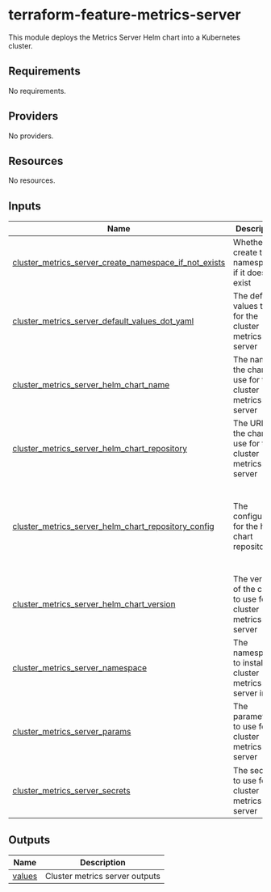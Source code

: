 <!-- BEGIN_TF_DOCS -->
# terraform-feature-metrics-server

This module deploys the Metrics Server Helm chart into a Kubernetes cluster. 

## Requirements

No requirements.
## Providers

No providers.
## Resources

No resources.
## Inputs

| Name | Description | Type | Default | Required |
|------|-------------|------|---------|:--------:|
| <a name="input_cluster_metrics_server_create_namespace_if_not_exists"></a> [cluster\_metrics\_server\_create\_namespace\_if\_not\_exists](#input\_cluster\_metrics\_server\_create\_namespace\_if\_not\_exists) | Whether to create the namespace if it does not exist | `bool` | `true` | no |
| <a name="input_cluster_metrics_server_default_values_dot_yaml"></a> [cluster\_metrics\_server\_default\_values\_dot\_yaml](#input\_cluster\_metrics\_server\_default\_values\_dot\_yaml) | The default values to use for the cluster metrics server | `string` | `null` | no |
| <a name="input_cluster_metrics_server_helm_chart_name"></a> [cluster\_metrics\_server\_helm\_chart\_name](#input\_cluster\_metrics\_server\_helm\_chart\_name) | The name of the chart to use for the cluster metrics server | `string` | `"kube-metrics-server"` | no |
| <a name="input_cluster_metrics_server_helm_chart_repository"></a> [cluster\_metrics\_server\_helm\_chart\_repository](#input\_cluster\_metrics\_server\_helm\_chart\_repository) | The URL of the chart to use for the cluster metrics server | `string` | `"oci://public.registry.jetbrains.space/p/helm/library"` | no |
| <a name="input_cluster_metrics_server_helm_chart_repository_config"></a> [cluster\_metrics\_server\_helm\_chart\_repository\_config](#input\_cluster\_metrics\_server\_helm\_chart\_repository\_config) | The configuration for the helm chart repository | <pre>object({<br/>    repository_key_file  = optional(string)<br/>    repository_cert_file = optional(string)<br/>    repository_ca_file   = optional(string)<br/>    repository_username  = optional(string)<br/>    repository_password  = optional(string)<br/>  })</pre> | `null` | no |
| <a name="input_cluster_metrics_server_helm_chart_version"></a> [cluster\_metrics\_server\_helm\_chart\_version](#input\_cluster\_metrics\_server\_helm\_chart\_version) | The version of the chart to use for the cluster metrics server | `string` | `"3.12.0"` | no |
| <a name="input_cluster_metrics_server_namespace"></a> [cluster\_metrics\_server\_namespace](#input\_cluster\_metrics\_server\_namespace) | The namespace to install the cluster metrics server into | `string` | `"kube-monitoring"` | no |
| <a name="input_cluster_metrics_server_params"></a> [cluster\_metrics\_server\_params](#input\_cluster\_metrics\_server\_params) | The parameters to use for the cluster metrics server | <pre>list(object({<br/>    name  = string<br/>    value = any<br/>  }))</pre> | `[]` | no |
| <a name="input_cluster_metrics_server_secrets"></a> [cluster\_metrics\_server\_secrets](#input\_cluster\_metrics\_server\_secrets) | The secrets to use for the cluster metrics server | <pre>list(object({<br/>    name  = string<br/>    value = any<br/>  }))</pre> | `[]` | no |
## Outputs

| Name | Description |
|------|-------------|
| <a name="output_values"></a> [values](#output\_values) | Cluster metrics server outputs |
<!-- END_TF_DOCS -->